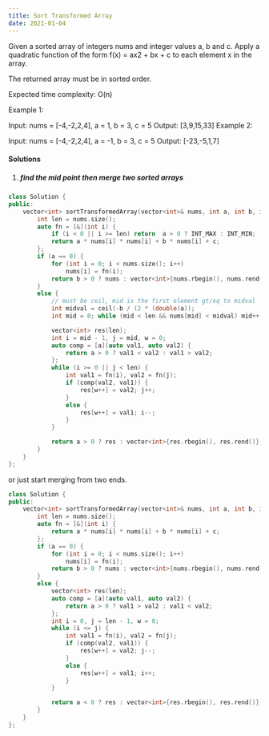 ```yaml
---
title: Sort Transformed Array
date: 2021-01-04
---
```

Given a sorted array of integers nums and integer values a, b and c. Apply a quadratic function of the form f(x) = ax2 + bx + c to each element x in the array.

The returned array must be in sorted order.

Expected time complexity: O(n)

Example 1:

Input: nums = [-4,-2,2,4], a = 1, b = 3, c = 5
Output: [3,9,15,33]
Example 2:

Input: nums = [-4,-2,2,4], a = -1, b = 3, c = 5
Output: [-23,-5,1,7]

#### Solutions

1. ##### find the mid point then merge two sorted arrays

```cpp
class Solution {
public:
    vector<int> sortTransformedArray(vector<int>& nums, int a, int b, int c) {
        int len = nums.size();
        auto fn = [&](int i) {
            if (i < 0 || i >= len) return  a > 0 ? INT_MAX : INT_MIN;
            return a * nums[i] * nums[i] + b * nums[i] + c;
        };
        if (a == 0) {
            for (int i = 0; i < nums.size(); i++)
                nums[i] = fn(i);
            return b > 0 ? nums : vector<int>{nums.rbegin(), nums.rend()};
        }
        else {
            // must be ceil, mid is the first element gt/eq to midval
            int midval = ceil(-b / (2 * (double)a));
            int mid = 0; while (mid < len && nums[mid] < midval) mid++;

            vector<int> res(len);
            int i = mid - 1, j = mid, w = 0;
            auto comp = [a](auto val1, auto val2) {
                return a > 0 ? val1 < val2 : val1 > val2;
            };
            while (i >= 0 || j < len) {
                int val1 = fn(i), val2 = fn(j);
                if (comp(val2, val1)) {
                    res[w++] = val2; j++;
                }
                else {
                    res[w++] = val1; i--;
                }
            }

            return a > 0 ? res : vector<int>{res.rbegin(), res.rend()};
        }
    }
};
```

or just start merging from two ends.

```cpp
class Solution {
public:
    vector<int> sortTransformedArray(vector<int>& nums, int a, int b, int c) {
        int len = nums.size();
        auto fn = [&](int i) {
            return a * nums[i] * nums[i] + b * nums[i] + c;
        };
        if (a == 0) {
            for (int i = 0; i < nums.size(); i++)
                nums[i] = fn(i);
            return b > 0 ? nums : vector<int>{nums.rbegin(), nums.rend()};
        }
        else {
            vector<int> res(len);
            auto comp = [a](auto val1, auto val2) {
                return a > 0 ? val1 > val2 : val1 < val2;
            };
            int i = 0, j = len - 1, w = 0;
            while (i <= j) {
                int val1 = fn(i), val2 = fn(j);
                if (comp(val2, val1)) {
                    res[w++] = val2; j--;
                }
                else {
                    res[w++] = val1; i++;
                }
            }

            return a < 0 ? res : vector<int>{res.rbegin(), res.rend()};
        }
    }
};
```